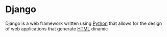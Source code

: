 # Django


Django is a web framework written using [Python](/wiki/Python) that allows for the design of web applications that generate [HTML](/wiki/HTML) dinamic